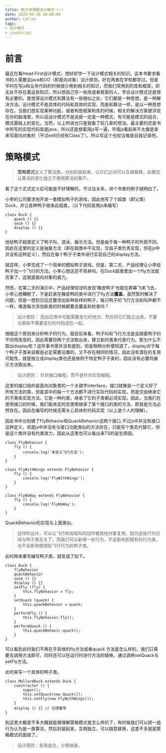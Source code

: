 ```yaml
---
title: 用JS来理解设计模式（一）
date: 2020-04-28 10:00:00
author: Callas
tags:
- 设计模式
- javaScript
---
```


# 前言
最近在看Head First设计模式，想好好学一下设计模式相关的知识。这本书要求看书的人需要会java和OO（即面向对象）设计原则，好在两者在学校都学过。但是平时在写js和业务代码的时候很少用到相关的知识，而我们常用到的库和框架，却无处不存在着这些知识，所以想自己写一些库或者框架的人，学会设计模式还是很有必要的。我觉得设计模式和算法有一些相似之处，它们都是一种思想，是一种解决方法。设计模式不是具体的代码和具体的实现，而是和算法一样，是以一种思想存在，当我们想实现某种功能，或者构思框架和库的时候，相关的解决方案便浮现在你的脑海里，所以说设计模式不是说就一定是一种模式，有可能是模式的组合，模式基础上的变化。当然，以上所说也只是我看了前几章的想法。最主要的还是书中所写的实现代码皆是java，所以还是想着用js写一遍，毕竟js看起来不太像是拿来写面向对象的（不过es6已经有Class了）。所以写这个也权当做是自我记录吧。

<!-- more -->

# 策略模式

>**策略模式**定义了算法族，分别封装起来，让它们之间可以互相替换，此模式让算法的变化独立于使用算法的客户。

看了这个正式定义后可能是不好理解的，不过没关系，讲个书里的例子就明白了。

小李的公司要求他开发一套模拟鸭子的游戏，因此他写了个超类（即父类）Duck，并让各种鸭子继承此超类。（以下代码皆用js来编写）
```
class Duck {
    quack () {} 
    swim () {}
    display () {}
}
```
他给鸭子超类定义了鸭子叫、游泳、展示方法。但是由于每一种鸭子的外观不同，因此在这里的定义是抽象方法（即在超类中不实现，交由子类负责实现，但在js中并没有这种定义），然后在每个鸭子子类中进行实现自己的display方法。

就这样，小李完成了一个简单的模拟鸭子游戏。但是，第二天，产品经理让小李给鸭子加一个飞行的方法。小李心想这还不简单吗，在Duck超类里加一个fly方法就完事了，这就是面向对象的威力。

然而，在第二天的演示中，产品经理惊讶的发现‘橡皮鸭子’也能在屏幕飞来飞去。小李心想糟糕了，于是赶紧在橡皮鸭的类中进行了fly方法**覆盖**，虽然暂时解决了问题，但是一想到日后还要添加各种各样的鸭子，每只️鸭子的飞行方法和叫声都不一样，难道每次添加新类的时候都要去覆盖和检查吗？



> 设计原则： 找出应用中可能需要变化的地方，然后将它们独立出来，不要与那些不需要变化的代码混在一起。

根据这个原则来分析鸭子的行为，就目前来看，鸭子叫和飞行方法是会随着鸭子的不同而改变的，因此需要将两个方法取出来，建立新的类来代表行为。那为什么不取出display呢？这件事书里并没有提到，但是稍稍分析便知道了，display对于每个鸭子子类来说都是必定需要设置的，又不存在相同的情况，因此没有潜在的复用可能性，就是独立成display类也还是依附于特定鸭子子类的，因此没有必要将展示方法取出来。

>设计原则： 针对接口编程，而不是针对实现编程。

这里的接口指的是面向对象里的一个关键字interface，接口就像是一个定义好了所有方法的类，但是其中的每一个方法都不进行实际代码的实现，而是交由继承它的子类来实现方法。它是一种约束，继承了它的子类都必须实现。因此，当我们在使用接口的时候，我们能肯定的去使用继承了某个接口的类的方法，即就是方法必然存在。因此在编写的时候无需关心具体的代码实现（以上是个人的理解）。

因此书中分别建了FlyBehavior和QuackBehavior这两个接口,不过js中并没有接口这种定义，但是js中并没有与接口功能类似的方法存在，只能写个类去代替它，但是这个类并没有约束效力，因此从这里也可以看出来TS的诞生原因。
```
class FlyBehavior {
    fly () {
        console.log('未定义飞行方法');
    }
}

class FlyWithWings extends FlyBehavior {
    fly () {
        console.log('FlyWithWings');
    }
}

class FlyNoWay extends FlyBehavior {
    fly () {
        console.log('FlyNoWay');
    }
}
```

QuackBehavior的实现与上面类似。

>这样的设计，可以让飞行和呱呱叫的动作被其他对象复用，因为这些行为已经与鸭子类无关了。而我们可以新增一些行为，不会影响到既有的行为类，也不会影响使用到飞行行为的鸭子类。

此时再来重写编写鸭子类，就变成了如下。

```
class Duck {
    flyBehavior
    quackBehavior
    swim () {}
    display () {}
    setFly (fly) {
        this.flyBehavior = fly;
    }
    setQuack (quack) {
        this.quackBehavior = quack;
    }
    performFly () {
        this.flyBehavior.fly();
    }
    performQuack () {
        this.quackBehavir.quack();
    }
}
```
可以看到此时我们不再在乎具体的fly方法或者quack 方法是怎么样的，我们只需要去调用方法即可，同时还可以在运行时进行方法的替换，通过调用setQuack与setFly方法。

此时来写一个具体的鸭子类。

```
class MallardDuck extends Duck {
    constructor () {
        super();
        this.setQuack(new Quack());
        this.setFly(new FlyWithWings());
    }
    display () {} // 记得重写
}
```
到这里大概差不多大概就能够理解策略模式是怎么样的了，有时候我们可以把一组行为认为是一族算法，然后封装起来，互相独立，可以随意替换，这差不多就是策略模式的面貌了。

> 设计原则：多用组合，少用继承。
